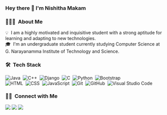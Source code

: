 ### Hey there 👋 I'm Nishitha Makam 

<!--
**nishithamakam/nishithamakam** is a ✨ _special_ ✨ repository because its `README.md` (this file) appears on your GitHub profile.-->

### 👨🏻‍💻 &nbsp;About Me

💡 &nbsp;I am a highly motivated and inquisitive student with a strong aptitude for learning and adapting to new technologies.\
🎓 &nbsp;I'm an undergraduate student currently studying Computer Science at G. Narayanamma Institute of Technology and Science.
 

 

### 🛠 &nbsp;Tech Stack

![Java](https://img.shields.io/badge/-Java-05122A?style=flat&logo=Java&logoColor=FFA518)&nbsp;
![C++](https://img.shields.io/badge/-C++-05122A?style=flat&logo=C%2B%2B&logoColor=00599C)&nbsp;
![Django](https://img.shields.io/badge/-Django-05122A?style=flat&logo=django&logoColor=092E20)&nbsp;
![C](https://img.shields.io/badge/-C-05122A?style=flat&logo=C&logoColor=A8B9CC)&nbsp;
![Python](https://img.shields.io/badge/-Python-05122A?style=flat&logo=python)&nbsp;
![Bootstrap](https://img.shields.io/badge/-Bootstrap-05122A?style=flat&logo=bootstrap&logoColor=563D7C)\
![HTML](https://img.shields.io/badge/-HTML-05122A?style=flat&logo=HTML5)&nbsp;
![CSS](https://img.shields.io/badge/-CSS-05122A?style=flat&logo=CSS3&logoColor=1572B6)&nbsp;
![JavaScript](https://img.shields.io/badge/-JavaScript-05122A?style=flat&logo=javascript)&nbsp;
![Git](https://img.shields.io/badge/-Git-05122A?style=flat&logo=git)&nbsp;
![GitHub](https://img.shields.io/badge/-GitHub-05122A?style=flat&logo=github)&nbsp;
![Visual Studio Code](https://img.shields.io/badge/-Visual%20Studio%20Code-05122A?style=flat&logo=visual-studio-code&logoColor=007ACC)&nbsp;
 

 

### 🤝🏻 &nbsp;Connect with Me

<p >
 <a href="https://www.linkedin.com/in/nishithamakam1209"><img src="https://img.shields.io/badge/-LinkedIn-0A66C2?style=flat&logo=Linkedin&logoColor=white"/></a>
<a href="mailto:nishithamakam23@gmail.com"><img src="https://img.shields.io/badge/-Gmail-D14836?style=flat&logo=Gmail&logoColor=white"/></a>
<a href="https://www.instagram.com/nishitha.23/"><img src="https://img.shields.io/badge/-Instagram-FF69B4?style=flat&logo=Instagram&logoColor=white"/></a>
</p>
